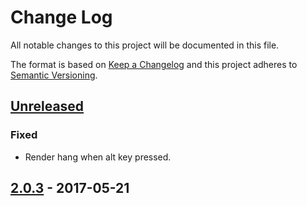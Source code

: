 # Change Log
All notable changes to this project will be documented in this file.

The format is based on [Keep a Changelog](http://keepachangelog.com/)
and this project adheres to [Semantic Versioning](http://semver.org/).

## [Unreleased]
### Fixed
- Render hang when alt key pressed.

## [2.0.3] - 2017-05-21

[Unreleased]: https://github.com/cprogrammer1994/QuickHull/compare/2.0.3...master
[2.0.3]: https://github.com/cprogrammer1994/QuickHull/tree/2.0.3

